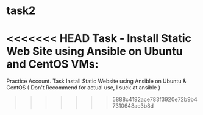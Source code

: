 # task2
<<<<<<< HEAD
Task - Install Static Web Site using Ansible on Ubuntu and CentOS VMs:
=======
Practice Account. Task Install Static Website using Ansible on Ubuntu &amp; CentOS ( Don't Recommend for actual use, I suck at ansible )
>>>>>>> 5888c4192ace783f3920e72b9b47310648ae3b8d

